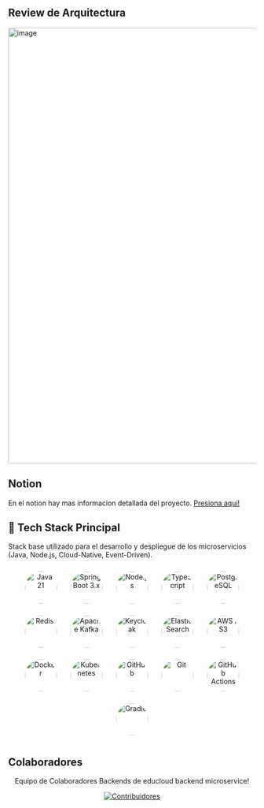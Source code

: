 ## Review de Arquitectura
<img width="1917" height="884" alt="image" src="https://github.com/user-attachments/assets/403c7de0-b5b4-4a3f-833c-93dad42a22a1" />


## Notion 
En el notion hay mas informacion detallada del proyecto.
[Presiona aqui!](https://www.notion.so/backend-plataforma-estudiantil-297921c725a481fd822adce70bed1a1d?source=copy_link
)

## 🧱 Tech Stack Principal

Stack base utilizado para el desarrollo y despliegue de los microservicios (Java, Node.js, Cloud-Native, Event-Driven).

<div align="center"> <!-- ====== Fila 1 ====== --> <img src="https://cdn.jsdelivr.net/gh/devicons/devicon/icons/java/java-original.svg" width="65" height="65" style="border-radius:50%; margin:12px;" title="Java 21" /> <img src="https://cdn.jsdelivr.net/gh/devicons/devicon/icons/spring/spring-original.svg" width="65" height="65" style="border-radius:50%; margin:12px;" title="Spring Boot 3.x" /> <img src="https://cdn.jsdelivr.net/gh/devicons/devicon/icons/nodejs/nodejs-original.svg" width="65" height="65" style="border-radius:50%; margin:12px;" title="Node.js" /> <img src="https://cdn.jsdelivr.net/gh/devicons/devicon/icons/typescript/typescript-original.svg" width="65" height="65" style="border-radius:50%; margin:12px;" title="TypeScript" /> <img src="https://cdn.jsdelivr.net/gh/devicons/devicon/icons/postgresql/postgresql-original.svg" width="65" height="65" style="border-radius:50%; margin:12px;" title="PostgreSQL" /> <br/> <!-- ====== Fila 2 ====== --> <img src="https://cdn.jsdelivr.net/gh/devicons/devicon/icons/redis/redis-original.svg" width="65" height="65" style="border-radius:50%; margin:12px;" title="Redis" /> <img src="https://cdn.jsdelivr.net/gh/devicons/devicon/icons/apachekafka/apachekafka-original.svg" width="65" height="65" style="border-radius:50%; margin:12px;" title="Apache Kafka" /> <img src="https://upload.wikimedia.org/wikipedia/commons/2/29/Keycloak_Logo.png" width="65" height="65" style="border-radius:50%; margin:12px;" title="Keycloak" /> <img src="https://cdn.jsdelivr.net/gh/devicons/devicon/icons/elasticsearch/elasticsearch-original.svg" width="65" height="65" style="border-radius:50%; margin:12px;" title="ElasticSearch" /> <img src="https://upload.wikimedia.org/wikipedia/commons/9/93/Amazon_Web_Services_Logo.svg" width="65" height="65" style="border-radius:50%; margin:12px;" title="AWS / S3" /> <br/> <!-- ====== Fila 3 ====== --> <img src="https://cdn.jsdelivr.net/gh/devicons/devicon/icons/docker/docker-original.svg" width="65" height="65" style="border-radius:50%; margin:12px;" title="Docker" /> <img src="https://cdn.jsdelivr.net/gh/devicons/devicon/icons/kubernetes/kubernetes-plain.svg" width="65" height="65" style="border-radius:50%; margin:12px;" title="Kubernetes" /> <img src="https://cdn.jsdelivr.net/gh/devicons/devicon/icons/github/github-original.svg" width="65" height="65" style="border-radius:50%; margin:12px;" title="GitHub" /> <img src="https://cdn.jsdelivr.net/gh/devicons/devicon/icons/git/git-original.svg" width="65" height="65" style="border-radius:50%; margin:12px;" title="Git" /> <img src="https://cdn.jsdelivr.net/gh/devicons/devicon/icons/githubactions/githubactions-original.svg" width="65" height="65" style="border-radius:50%; margin:12px;" title="GitHub Actions" /> <br/> <!-- ====== Fila 4 (Build Tools) ====== --> <img src="https://cdn.jsdelivr.net/gh/devicons/devicon/icons/gradle/gradle-original.svg" width="65" height="65" style="border-radius:50%; margin:12px;" title="Gradle" /> </div>

## Colaboradores

<div align="center">

Equipo de Colaboradores Backends de educloud backend microservice!

[![Contribuidores](https://contrib.rocks/image?repo=Carlos-Marrugo/educloud-backend&max=100&columns=10)](https://github.com/Carlos-Marrugo/educloud-backend/graphs/contributors)

</div>
